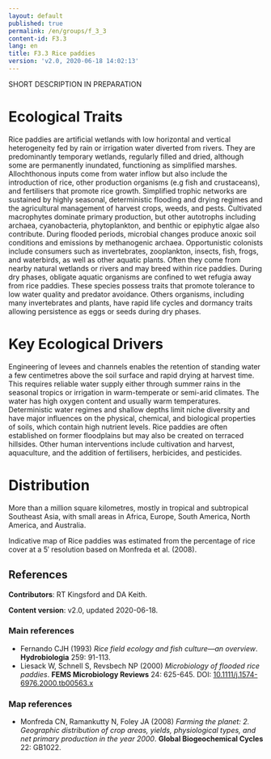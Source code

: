 ```yaml
---
layout: default
published: true
permalink: /en/groups/f_3_3
content-id: F3.3
lang: en
title: F3.3 Rice paddies
version: 'v2.0, 2020-06-18 14:02:13'
---
```


SHORT DESCRIPTION IN PREPARATION

# Ecological Traits
 
Rice paddies are artificial wetlands with low horizontal and vertical heterogeneity fed by rain or irrigation water diverted from rivers. They are predominantly temporary wetlands, regularly filled and dried, although some are permanently inundated, functioning as simplified marshes. Allochthonous inputs come from water inflow but also include the introduction of rice, other production organisms (e.g fish and crustaceans), and fertilisers that promote rice growth. Simplified trophic networks are sustained by highly seasonal, deterministic flooding and drying regimes and the agricultural management of harvest crops, weeds, and pests. Cultivated macrophytes dominate primary production, but other autotrophs including archaea, cyanobacteria, phytoplankton, and benthic or epiphytic algae also contribute. During flooded periods, microbial changes produce anoxic soil conditions and emissions by methanogenic archaea. Opportunistic colonists include consumers such as invertebrates, zooplankton, insects, fish, frogs, and waterbirds, as well as other aquatic plants. Often they come from nearby natural wetlands or rivers and may breed within rice paddies. During dry phases, obligate aquatic organisms are confined to wet refugia away from rice paddies. These species possess traits that promote tolerance to low water quality and predator avoidance. Others organisms, including many invertebrates and plants, have rapid life cycles and dormancy traits allowing persistence as eggs or seeds during dry phases.
 
# Key Ecological Drivers
 
Engineering of levees and channels enables the retention of standing water a few centimetres above the soil surface and rapid drying at harvest time. This requires reliable water supply either through summer rains in the seasonal tropics or irrigation in warm-temperate or semi-arid climates. The water has high oxygen content and usually warm temperatures. Deterministic water regimes and shallow depths limit niche diversity and have major influences on the physical, chemical, and biological properties of soils, which contain high nutrient levels. Rice paddies are often established on former floodplains but may also be created on terraced hillsides. Other human interventions include cultivation and harvest, aquaculture, and the addition of fertilisers, herbicides, and pesticides.
 
# Distribution
 
More than a million square kilometres, mostly in tropical and subtropical Southeast Asia, with small areas in Africa, Europe, South America, North America, and Australia.

Indicative map of Rice paddies was estimated from the percentage of rice cover at a 5′ resolution based on Monfreda et al. (2008).

## References

**Contributors**: RT Kingsford and DA Keith.

**Content version**: v2.0, updated 2020-06-18.

### Main references
* Fernando CJH  (1993) *Rice field ecology and fish culture—an overview*. **Hydrobiologia** 259: 91-113.
* Liesack W, Schnell S, Revsbech NP  (2000) *Microbiology of flooded rice paddies*. **FEMS Microbiology Reviews** 24: 625-645. DOI: [10.1111/j.1574-6976.2000.tb00563.x](http://doi.org/10.1111/j.1574-6976.2000.tb00563.x)

### Map references
* Monfreda CN, Ramankutty N, Foley JA  (2008) *Farming the planet: 2. Geographic distribution of crop areas, yields, physiological types, and net primary production in the year 2000*. **Global Biogeochemical Cycles** 22: GB1022.
